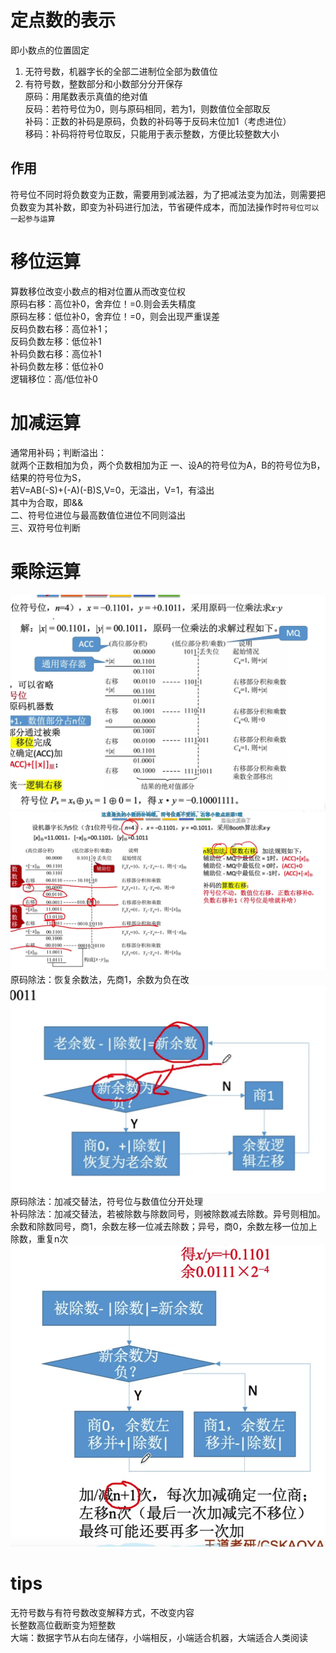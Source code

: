 # 定点数的表示
即小数点的位置固定     
1. 无符号数，机器字长的全部二进制位全部为数值位
2. 有符号数，整数部分和小数部分分开保存     
原码：用尾数表示真值的绝对值     
反码：若符号位为0，则与原码相同，若为1，则数值位全部取反    
补码：正数的补码是原码，负数的补码等于反码末位加1（考虑进位）    
移码：补码将符号位取反，只能用于表示整数，方便比较整数大小     
## 作用
符号位不同时将负数变为正数，需要用到减法器，为了把减法变为加法，则需要把负数变为其补数，即变为补码进行加法，节省硬件成本，而加法操作时`符号位可以一起参与运算`
# 移位运算
算数移位改变小数点的相对位置从而改变位权    
原码右移：高位补0，舍弃位！=0.则会丢失精度     
原码左移：低位补0，舍弃位！=0，则会出现严重误差    
反码负数右移：高位补1；   
反码负数左移：低位补1    
补码负数右移：高位补1    
补码负数左移：低位补0     
逻辑移位：高/低位补0    
# 加减运算
通常用补码；判断溢出：     
就两个正数相加为负，两个负数相加为正
一、设A的符号位为A，B的符号位为B，结果的符号位为S，    
若V=AB(-S)+(-A)(-B)S,V=0，无溢出，V=1，有溢出     
其中为合取，即&&     
二、符号位进位与最高数值位进位不同则溢出    
三、双符号位判断    
# 乘除运算
![*/](https://github.com/heeler-deer/Molder/blob/main/png/15.png)
![/*](https://github.com/heeler-deer/Molder/blob/main/png/16.png)     
原码除法：恢复余数法，先商1，余数为负在改   
![/](https://github.com/heeler-deer/Molder/blob/main/png/18.png)
原码除法：加减交替法，符号位与数值位分开处理   
补码除法：加减交替法，若被除数与除数同号，则被除数减去除数。异号则相加。余数和除数同号，商1，余数左移一位减去除数；异号，商0，余数左移一位加上除数，重复n次    
![/](https://github.com/heeler-deer/Molder/blob/main/png/17.png) 
# tips
无符号数与有符号数改变解释方式，不改变内容    
长整数高位截断变为短整数     
大端：数据字节从右向左储存，小端相反，小端适合机器，大端适合人类阅读